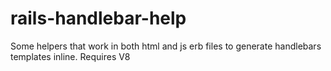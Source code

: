 rails-handlebar-help
====================

Some helpers that work in both html and js erb files to generate handlebars templates inline. Requires V8
